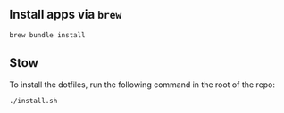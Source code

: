 ## Install apps via `brew`

```sh
brew bundle install
```
## Stow

To install the dotfiles, run the following command in the root of the repo:
```sh
./install.sh
```

